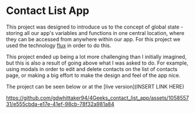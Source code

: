 # Contact List App
This project was designed to introduce us to the concept of global state - storing all our app's variables and functions in one central location, where they can be accessed from anywhere within our app. For this project we used the technology [flux](https://medium.com/@er.rameshkatiyar/know-the-flux-and-redux-f157f8e83bb1) in order to do this. 

This project ended up being a lot more challenging than I initially imagined, but this is also a result of going above what I was asked to do. For example, using modals in order to edit and delete contacts on the list of contacts page, or making a big effort to make the design and feel of the app nice. 

The project can be seen below or at the [live version](INSERT LINK HERE)

https://github.com/gdwhittaker94/4Geeks_contact_list_app/assets/105855731/e555cbda-e17e-41ef-98cb-78f32a981a84


